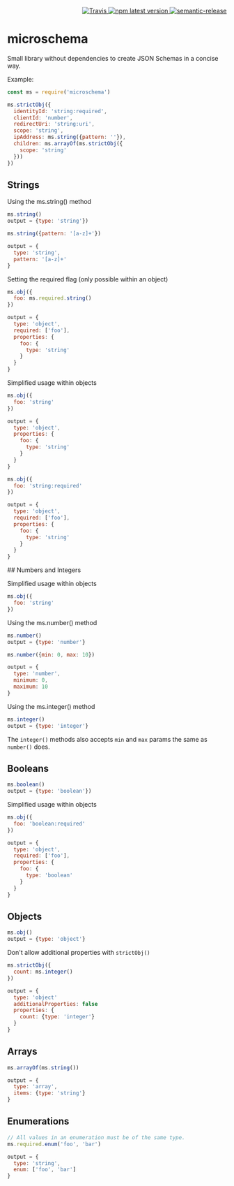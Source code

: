 <p align="right">
  <a href="https://travis-ci.org/upfrontIO/microschema">
    <img alt="Travis" src="https://img.shields.io/travis/upfrontIO/microschema/master.svg">
  </a>
  <a href="https://www.npmjs.com/package/microschema">
    <img alt="npm latest version" src="https://img.shields.io/npm/v/microschema/latest.svg">
  </a>
  <a href="https://semantic-release.gitbooks.io/semantic-release/content/#highlights">
    <img alt="semantic-release" src="https://img.shields.io/badge/%20%20%F0%9F%93%A6%F0%9F%9A%80-semantic--release-e10079.svg">
  </a>
</p>

# microschema

Small library without dependencies to create JSON Schemas in a concise way.

Example:
```js
const ms = require('microschema')

ms.strictObj({
  identityId: 'string:required',
  clientId: 'number',
  redirectUri: 'string:uri',
  scope: 'string',
  ipAddress: ms.string({pattern: ''}),
  children: ms.arrayOf(ms.strictObj({
    scope: 'string'
  }))
})
```


## Strings

Using the ms.string() method
```js
ms.string()
output = {type: 'string'})
```

```js
ms.string({pattern: '[a-z]+'})

output = {
  type: 'string',
  pattern: '[a-z]+'
}
```

Setting the required flag (only possible within an object)
```js
ms.obj({
  foo: ms.required.string()
})

output = {
  type: 'object',
  required: ['foo'],
  properties: {
    foo: {
      type: 'string'
    }
  }
}
```

Simplified usage within objects
```js
ms.obj({
  foo: 'string'
})

output = {
  type: 'object',
  properties: {
    foo: {
      type: 'string'
    }
  }
}
```

```js
ms.obj({
  foo: 'string:required'
})

output = {
  type: 'object',
  required: ['foo'],
  properties: {
    foo: {
      type: 'string'
    }
  }
}
```

## Numbers and Integers

Simplified usage within objects
```js
ms.obj({
  foo: 'string'
})
```

Using the ms.number() method
```js
ms.number()
output = {type: 'number'}
```

```js
ms.number({min: 0, max: 10})

output = {
  type: 'number',
  minimum: 0,
  maximum: 10
}
```

Using the ms.integer() method
```js
ms.integer()
output = {type: 'integer'}
```

The `integer()` methods also accepts `min` and `max` params the same as `number()` does.


## Booleans

```js
ms.boolean()
output = {type: 'boolean'})
```

Simplified usage within objects
```js
ms.obj({
  foo: 'boolean:required'
})

output = {
  type: 'object',
  required: ['foo'],
  properties: {
    foo: {
      type: 'boolean'
    }
  }
}
```

## Objects

```js
ms.obj()
output = {type: 'object'}
```

Don't allow additional properties with `strictObj()`
```js
ms.strictObj({
  count: ms.integer()
})

output = {
  type: 'object'
  additionalProperties: false
  properties: {
    count: {type: 'integer'}
  }
}
```


## Arrays

```js
ms.arrayOf(ms.string())

output = {
  type: 'array',
  items: {type: 'string'}
}
```


## Enumerations

```js
// All values in an enumeration must be of the same type.
ms.required.enum('foo', 'bar')

output = {
  type: 'string',
  enum: ['foo', 'bar']
}
```
